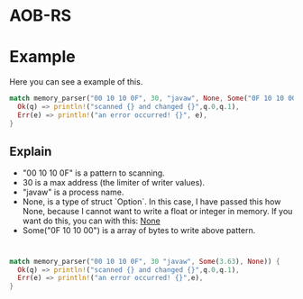 # AOB-RS

# Example
Here you can see a example of this.
```rust
match memory_parser("00 10 10 0F", 30, "javaw", None, Some("0F 10 10 00")) {
  Ok(q) => println!("scanned {} and changed {}",q.0,q.1),
  Err(e) => println!("an error occurred! {}", e),
}
```
## Explain
<ul>
  <li>
    "00 10 10 0F" is a pattern to scanning.
  </li>
  <li>
    30 is a max address (the limiter of writer values).
  </li>
  <li>
    "javaw" is a process name.
  </li>
  <li>
    None, is a type of struct `Option<T>`. In this case, I have passed this how None, because I cannot want to write a float or integer in memory. If you want do this, you can with this: <a href="#None">None</a>
  </li>
  <li>
    Some("0F 10 10 00") is a array of bytes to write above pattern.
  </li>
</ul>

<h1 id="None"></h1>

```rust
match memory_parser("00 10 10 0F", 30 "javaw", Some(3.63), None)) {
  Ok(q) => println!("scanned {} and changed {}",q.0,q.1),
  Err(e) => println!("an error occurred! {}",e),
}
```
